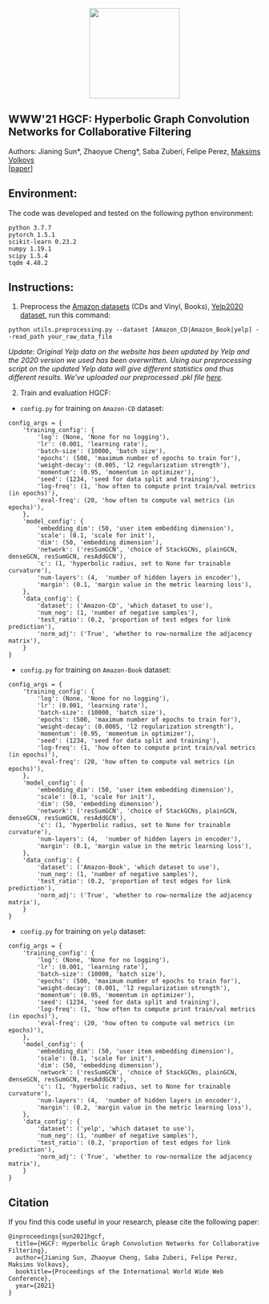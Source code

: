 <p align="center">
<a href="https://layer6.ai/"><img src="https://github.com/layer6ai-labs/DropoutNet/blob/master/logs/logobox.jpg" width="180"></a>
</p>

## WWW'21 HGCF: Hyperbolic Graph Convolution Networks for Collaborative Filtering

Authors: Jianing Sun*, Zhaoyue Cheng*, Saba Zuberi, Felipe Perez, [Maksims Volkovs](http://www.cs.toronto.edu/~mvolkovs)  
[[paper](http://www.cs.toronto.edu/~mvolkovs/www2021_hgcf.pdf)]


<a name="Environment"/>

## Environment:

The code was developed and tested on the following python environment:
```
python 3.7.7
pytorch 1.5.1
scikit-learn 0.23.2
numpy 1.19.1
scipy 1.5.4
tqdm 4.48.2
```
<a name="instructions"/>

## Instructions:

1. Preprocess the [Amazon datasets](http://jmcauley.ucsd.edu/data/amazon) (CDs and Vinyl, Books), [Yelp2020 dataset](https://www.yelp.com/dataset/download), run this command:
```
python utils.preprocessing.py --dataset [Amazon_CD|Amazon_Book|yelp] --read_path your_raw_data_file 
```
_Update: Original Yelp data on the website has been updated by Yelp and the 2020 version we used has been overwritten. Using our preprocessing script on the updated Yelp data will give different statistics and thus different results. We've uploaded our preprocessed .pkl file [here](https://github.com/layer6ai-labs/HGCF/tree/main/yelp20)._


2. Train and evaluation HGCF:
- `config.py` for training on `Amazon-CD` dataset:
```
config_args = {
    'training_config': {
        'log': (None, 'None for no logging'),
        'lr': (0.001, 'learning rate'),
        'batch-size': (10000, 'batch size'),
        'epochs': (500, 'maximum number of epochs to train for'),
        'weight-decay': (0.005, 'l2 regularization strength'),
        'momentum': (0.95, 'momentum in optimizer'),
        'seed': (1234, 'seed for data split and training'),
        'log-freq': (1, 'how often to compute print train/val metrics (in epochs)'),
        'eval-freq': (20, 'how often to compute val metrics (in epochs)'),
    },
    'model_config': {
        'embedding_dim': (50, 'user item embedding dimension'),
        'scale': (0.1, 'scale for init'),
        'dim': (50, 'embedding dimension'),
        'network': ('resSumGCN', 'choice of StackGCNs, plainGCN, denseGCN, resSumGCN, resAddGCN'),
        'c': (1, 'hyperbolic radius, set to None for trainable curvature'),
        'num-layers': (4,  'number of hidden layers in encoder'),
        'margin': (0.1, 'margin value in the metric learning loss'),
    },
    'data_config': {
        'dataset': ('Amazon-CD', 'which dataset to use'),
        'num_neg': (1, 'number of negative samples'),
        'test_ratio': (0.2, 'proportion of test edges for link prediction'),
        'norm_adj': ('True', 'whether to row-normalize the adjacency matrix'),
    }
}
```

- `config.py` for training on `Amazon-Book` dataset:
```
config_args = {
    'training_config': {
        'log': (None, 'None for no logging'),
        'lr': (0.001, 'learning rate'),
        'batch-size': (10000, 'batch size'),
        'epochs': (500, 'maximum number of epochs to train for'),
        'weight-decay': (0.0005, 'l2 regularization strength'),
        'momentum': (0.95, 'momentum in optimizer'),
        'seed': (1234, 'seed for data split and training'),
        'log-freq': (1, 'how often to compute print train/val metrics (in epochs)'),
        'eval-freq': (20, 'how often to compute val metrics (in epochs)'),
    },
    'model_config': {
        'embedding_dim': (50, 'user item embedding dimension'),
        'scale': (0.1, 'scale for init'),
        'dim': (50, 'embedding dimension'),
        'network': ('resSumGCN', 'choice of StackGCNs, plainGCN, denseGCN, resSumGCN, resAddGCN'),
        'c': (1, 'hyperbolic radius, set to None for trainable curvature'),
        'num-layers': (4,  'number of hidden layers in encoder'),
        'margin': (0.1, 'margin value in the metric learning loss'),
    },
    'data_config': {
        'dataset': ('Amazon-Book', 'which dataset to use'),
        'num_neg': (1, 'number of negative samples'),
        'test_ratio': (0.2, 'proportion of test edges for link prediction'),
        'norm_adj': ('True', 'whether to row-normalize the adjacency matrix'),
    }
}
```

- `config.py` for training on `yelp` dataset:
```
config_args = {
    'training_config': {
        'log': (None, 'None for no logging'),
        'lr': (0.001, 'learning rate'),
        'batch-size': (10000, 'batch size'),
        'epochs': (500, 'maximum number of epochs to train for'),
        'weight-decay': (0.001, 'l2 regularization strength'),
        'momentum': (0.95, 'momentum in optimizer'),
        'seed': (1234, 'seed for data split and training'),
        'log-freq': (1, 'how often to compute print train/val metrics (in epochs)'),
        'eval-freq': (20, 'how often to compute val metrics (in epochs)'),
    },
    'model_config': {
        'embedding_dim': (50, 'user item embedding dimension'),
        'scale': (0.1, 'scale for init'),
        'dim': (50, 'embedding dimension'),
        'network': ('resSumGCN', 'choice of StackGCNs, plainGCN, denseGCN, resSumGCN, resAddGCN'),
        'c': (1, 'hyperbolic radius, set to None for trainable curvature'),
        'num-layers': (4,  'number of hidden layers in encoder'),
        'margin': (0.2, 'margin value in the metric learning loss'),
    },
    'data_config': {
        'dataset': ('yelp', 'which dataset to use'),
        'num_neg': (1, 'number of negative samples'),
        'test_ratio': (0.2, 'proportion of test edges for link prediction'),
        'norm_adj': ('True', 'whether to row-normalize the adjacency matrix'),
    }
}
```
<a name="citation"/>

## Citation

If you find this code useful in your research, please cite the following paper:

    @inproceedings{sun2021hgcf,
      title={HGCF: Hyperbolic Graph Convolution Networks for Collaborative Filtering},
      author={Jianing Sun, Zhaoyue Cheng, Saba Zuberi, Felipe Perez, Maksims Volkovs},
      booktitle={Proceedings of the International World Wide Web Conference},
      year={2021}
    }


